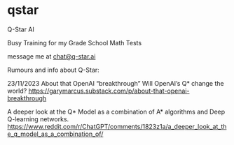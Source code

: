 # qstar

Q-Star AI

Busy Training for my Grade School Math Tests

message me at chat@q-star.ai

Rumours and info about Q-Star:

23/11/2023 
About that OpenAI “breakthrough” Will OpenAI’s Q* change the world? https://garymarcus.substack.com/p/about-that-openai-breakthrough

A deeper look at the Q* Model as a combination of A* algorithms and Deep Q-learning networks. https://www.reddit.com/r/ChatGPT/comments/1823z1a/a_deeper_look_at_the_q_model_as_a_combination_of/
